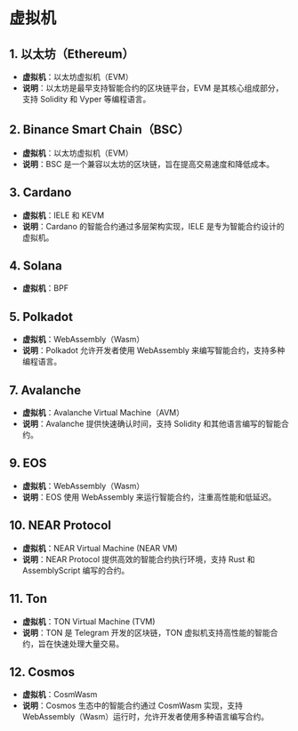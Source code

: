# 虚拟机

<DocsAD/>

## 1. 以太坊（Ethereum）
- **虚拟机**：以太坊虚拟机（EVM）
- **说明**：以太坊是最早支持智能合约的区块链平台，EVM 是其核心组成部分，支持 Solidity 和 Vyper 等编程语言。

## 2. Binance Smart Chain（BSC）
- **虚拟机**：以太坊虚拟机（EVM）
- **说明**：BSC 是一个兼容以太坊的区块链，旨在提高交易速度和降低成本。

## 3. Cardano
- **虚拟机**：IELE 和 KEVM
- **说明**：Cardano 的智能合约通过多层架构实现，IELE 是专为智能合约设计的虚拟机。

## 4. Solana
- **虚拟机**：BPF

## 5. Polkadot
- **虚拟机**：WebAssembly（Wasm）
- **说明**：Polkadot 允许开发者使用 WebAssembly 来编写智能合约，支持多种编程语言。


## 7. Avalanche
- **虚拟机**：Avalanche Virtual Machine（AVM）
- **说明**：Avalanche 提供快速确认时间，支持 Solidity 和其他语言编写的智能合约。

## 9. EOS
- **虚拟机**：WebAssembly（Wasm）
- **说明**：EOS 使用 WebAssembly 来运行智能合约，注重高性能和低延迟。

## 10. NEAR Protocol
- **虚拟机**：NEAR Virtual Machine (NEAR VM)
- **说明**：NEAR Protocol 提供高效的智能合约执行环境，支持 Rust 和 AssemblyScript 编写的合约。

## 11. Ton
- **虚拟机**：TON Virtual Machine (TVM)
- **说明**：TON 是 Telegram 开发的区块链，TON 虚拟机支持高性能的智能合约，旨在快速处理大量交易。

## 12. Cosmos
- **虚拟机**：CosmWasm
- **说明**：Cosmos 生态中的智能合约通过 CosmWasm 实现，支持 WebAssembly（Wasm）运行时，允许开发者使用多种语言编写合约。